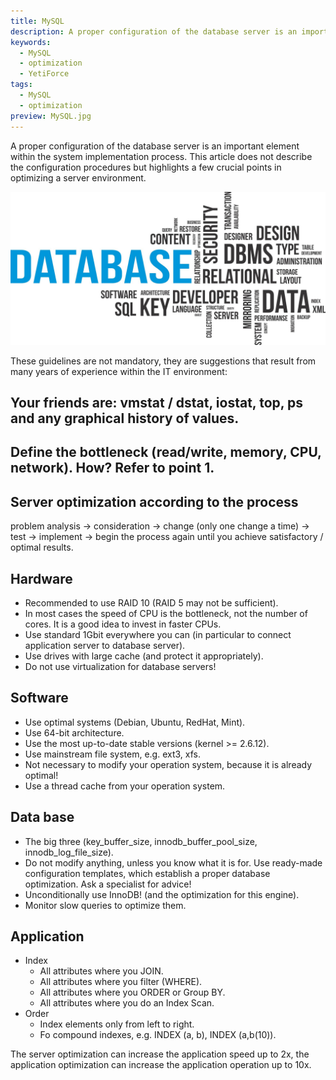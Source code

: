 ```yaml
---
title: MySQL
description: A proper configuration of the database server is an important element within the system implementation process.
keywords:
  - MySQL
  - optimization
  - YetiForce
tags:
  - MySQL
  - optimization
preview: MySQL.jpg
---
```


A proper configuration of the database server is an important element within the system implementation process. This article does not describe the configuration procedures but highlights a few crucial points in optimizing a server environment.

![MySQL](MySQL.jpg)

These guidelines are not mandatory, they are suggestions that result from many years of experience within the IT environment:

## Your friends are: vmstat / dstat, iostat, top, ps and any graphical history of values.

## Define the bottleneck (read/write, memory, CPU, network). How? Refer to point 1.

## Server optimization according to the process

problem analysis → consideration → change (only one change a time) → test → implement → begin the process again until you achieve satisfactory / optimal results.

## Hardware

- Recommended to use RAID 10 (RAID 5 may not be sufficient).
- In most cases the speed of CPU is the bottleneck, not the number of cores. It is a good idea to invest in faster CPUs.
- Use standard 1Gbit everywhere you can (in particular to connect application server to database server).
- Use drives with large cache (and protect it appropriately).
- Do not use virtualization for database servers!

## Software

- Use optimal systems (Debian, Ubuntu, RedHat, Mint).
- Use 64-bit architecture.
- Use the most up-to-date stable versions (kernel >= 2.6.12).
- Use mainstream file system, e.g. ext3, xfs.
- Not necessary to modify your operation system, because it is already optimal!
- Use a thread cache from your operation system.

## Data base

- The big three (key_buffer_size, innodb_buffer_pool_size, innodb_log_file_size).
- Do not modify anything, unless you know what it is for. Use ready-made configuration templates, which establish a proper database optimization. Ask a specialist for advice!
- Unconditionally use InnoDB! (and the optimization for this engine).
- Monitor slow queries to optimize them.

## Application

- Index
  - All attributes where you JOIN.
  - All attributes where you filter (WHERE).
  - All attributes where you ORDER or Group BY.
  - All attributes where you do an Index Scan.
- Order
  - Index elements only from left to right.
  - Fo compound indexes, e.g. INDEX (a, b), INDEX (a,b(10)).

The server optimization can increase the application speed up to 2x, the application optimization can increase the application operation up to 10x.
